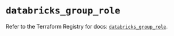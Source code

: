 # `databricks_group_role`

Refer to the Terraform Registry for docs: [`databricks_group_role`](https://registry.terraform.io/providers/databricks/databricks/1.48.2/docs/resources/group_role).
